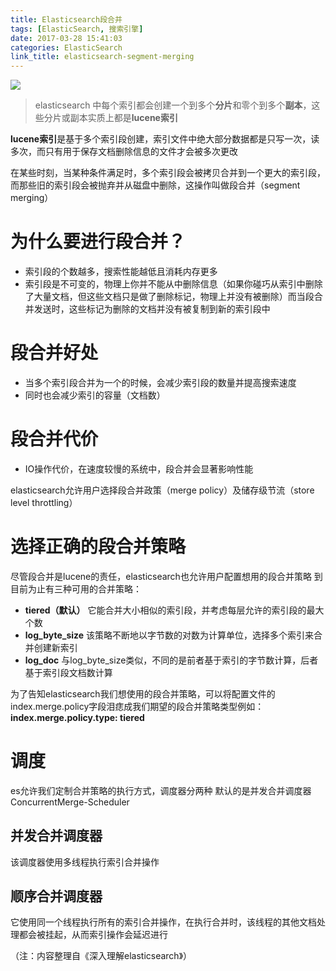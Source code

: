 ```yaml
---
title: Elasticsearch段合并
tags: [ElasticSearch, 搜索引擎]
date: 2017-03-28 15:41:03
categories: ElasticSearch
link_title: elasticsearch-segment-merging
---
```

![](http://onxkn9cbz.bkt.clouddn.com/elasticsearch.png)
> elasticsearch 中每个索引都会创建一个到多个**分片**和零个到多个**副本**，这些分片或副本实质上都是**lucene索引**

**lucene索引**是基于多个索引段创建，索引文件中绝大部分数据都是只写一次，读多次，而只有用于保存文档删除信息的文件才会被多次更改

在某些时刻，当某种条件满足时，多个索引段会被拷贝合并到一个更大的索引段，而那些旧的索引段会被抛弃并从磁盘中删除，这操作叫做段合并（segment merging）

<!--more-->
# 为什么要进行段合并？
- 索引段的个数越多，搜索性能越低且消耗内存更多
- 索引段是不可变的，物理上你并不能从中删除信息（如果你碰巧从索引中删除了大量文档，但这些文档只是做了删除标记，物理上并没有被删除）而当段合并发送时，这些标记为删除的文档并没有被复制到新的索引段中 

# 段合并好处
- 当多个索引段合并为一个的时候，会减少索引段的数量并提高搜索速度
- 同时也会减少索引的容量（文档数）

# 段合并代价
- IO操作代价，在速度较慢的系统中，段合并会显著影响性能

elasticsearch允许用户选择段合并政策（merge policy）及储存级节流（store level throttling）

# 选择正确的段合并策略
尽管段合并是lucene的责任，elasticsearch也允许用户配置想用的段合并策略
到目前为止有三种可用的合并策略：
- **tiered（默认）**
它能合并大小相似的索引段，并考虑每层允许的索引段的最大个数
- **log_byte_size**
该策略不断地以字节数的对数为计算单位，选择多个索引来合并创建新索引
- **log_doc**
与log_byte_size类似，不同的是前者基于索引的字节数计算，后者基于索引段文档数计算

为了告知elasticsearch我们想使用的段合并策略，可以将配置文件的index.merge.policy字段泪痣成我们期望的段合并策略类型例如：**index.merge.policy.type: tiered**
    

# 调度
es允许我们定制合并策略的执行方式，调度器分两种
默认的是并发合并调度器  ConcurrentMerge-Scheduler
## 并发合并调度器
该调度器使用多线程执行索引合并操作
## 顺序合并调度器
它使用同一个线程执行所有的索引合并操作，在执行合并时，该线程的其他文档处理都会被挂起，从而索引操作会延迟进行

（注：内容整理自《深入理解elasticsearch》）

